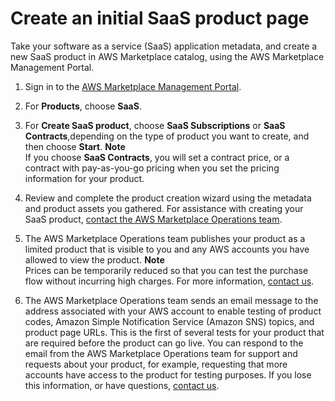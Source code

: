 # Create an initial SaaS product page<a name="saas-create-product-page"></a>

Take your software as a service \(SaaS\) application metadata, and create a new SaaS product in AWS Marketplace catalog, using the AWS Marketplace Management Portal\.

1. Sign in to the [AWS Marketplace Management Portal](http://aws.amazon.com/marketplace/management/homepage)\.

1. For **Products**, choose **SaaS**\.

1. For **Create SaaS product**, choose **SaaS Subscriptions** or **SaaS Contracts**,depending on the type of product you want to create, and then choose **Start**\.
**Note**  
If you choose **SaaS Contracts**, you will set a contract price, or a contract with pay\-as\-you\-go pricing when you set the pricing information for your product\.

1. Review and complete the product creation wizard using the metadata and product assets you gathered\. For assistance with creating your SaaS product, [contact the AWS Marketplace Operations team](https://aws.amazon.com/marketplace/management/contact-us/)\.

1. The AWS Marketplace Operations team publishes your product as a limited product that is visible to you and any AWS accounts you have allowed to view the product\. 
**Note**  
Prices can be temporarily reduced so that you can test the purchase flow without incurring high charges\. For more information, [contact us](https://aws.amazon.com/marketplace/management/contact-us/)\.

1. The AWS Marketplace Operations team sends an email message to the address associated with your AWS account to enable testing of product codes, Amazon Simple Notification Service \(Amazon SNS\) topics, and product page URLs\. This is the first of several tests for your product that are required before the product can go live\. You can respond to the email from the AWS Marketplace Operations team for support and requests about your product, for example, requesting that more accounts have access to the product for testing purposes\. If you lose this information, or have questions, [contact us](https://aws.amazon.com/marketplace/management/contact-us/)\.